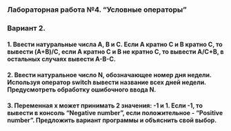 ### Лабораторная работа  №4. “Условные операторы”
### Вариант 2.
#### 1. Ввести натуральные числа A, B и C. Если A кратно C и B кратно C, то вывести (A+B)/C, если A кратно C и B не кратно C, то вывести A/С+B, в остальных случаях вывести A-B-C.
#### 2. Ввести натуральное число N, обозначающее номер дня недели. Используя оператор switch вывести название всех дней недели. Предусмотреть обработку ошибочного ввода N.
#### 3. Переменная x может принимать 2 значения: -1 и 1. Если -1, то вывести в консоль “Negative number”, если положительное - “Positive number”. Предложить вариант программы и объяснить свой выбор.
